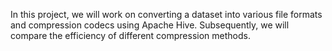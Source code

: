 In this project, we will work on converting a dataset into various file formats and compression codecs using Apache Hive. 
Subsequently, we will compare the efficiency of different compression methods.
